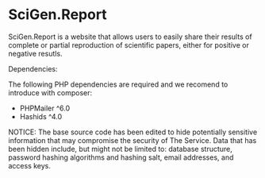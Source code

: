 # SciGen.Report

SciGen.Report is a website that allows users to easily share their results of complete or partial reproduction of scientific papers, either for positive or negative resutls.

Dependencies:

The following PHP dependencies are required and we recomend to introduce with composer:
- PHPMailer ^6.0
- Hashids ^4.0 

NOTICE: The base source code has been edited to hide potentially sensitive information that may compromise the security of The Service. Data that has been hidden include, but might not be limited to: database structure, password hashing algorithms and hashing salt, email addresses, and access keys.
